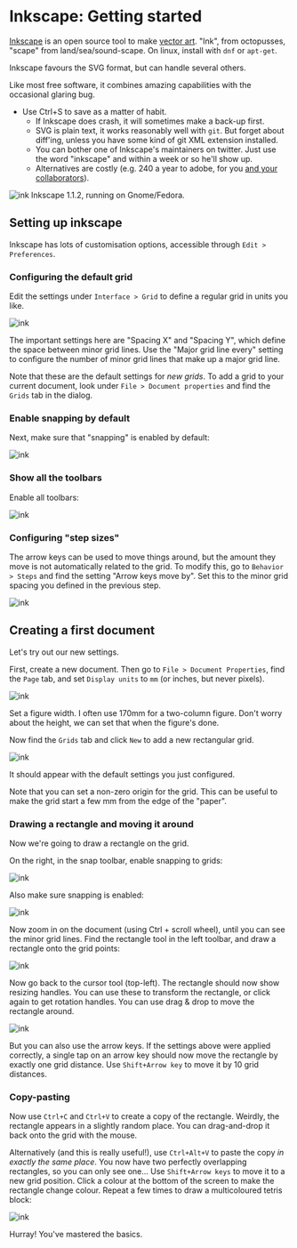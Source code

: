 # Inkscape: Getting started

[Inkscape](https://inkscape.org/) is an open source tool to make [vector art](https://en.wikipedia.org/wiki/Vector_graphics).
"Ink", from octopusses, "scape" from land/sea/sound-scape.
On linux, install with `dnf` or `apt-get`.

Inkscape favours the SVG format, but can handle several others.

Like most free software, it combines amazing capabilities with the occasional glaring bug.

- Use Ctrl+S to save as a matter of habit.
  - If Inkscape does crash, it will sometimes make a back-up first.
  - SVG is plain text, it works reasonably well with `git`. But forget about diff'ing, unless you have some kind of git XML extension installed.
  - You can bother one of Inkscape's maintainers on twitter. Just use the word "inkscape" and within a week or so he'll show up.
  - Alternatives are costly (e.g. 240 a year to adobe, for you [and your collaborators](https://en.wikipedia.org/wiki/Vendor_lock-in)).

![ink](./figures-2/hello.png)
Inkscape 1.1.2, running on Gnome/Fedora.

## Setting up inkscape

Inkscape has lots of customisation options, accessible through `Edit > Preferences`.

### Configuring the default grid

Edit the settings under `Interface > Grid` to define a regular grid in units you like.

![ink](./figures-2/prefs-grid.png)

The important settings here are "Spacing X" and "Spacing Y", which define the space between minor grid lines.
Use the "Major grid line every" setting to configure the number of minor grid lines that make up a major grid line.

Note that these are the default settings for _new grids_.
To add a grid to your current document, look under `File > Document properties` and find the `Grids` tab in the dialog.

### Enable snapping by default

Next, make sure that "snapping" is enabled by default:

![ink](./figures-2/prefs-snap.png)

### Show all the toolbars

Enable all toolbars:

![ink](./figures-2/conf-dialogs.png)

### Configuring "step sizes"

The arrow keys can be used to move things around, but the amount they move is not automatically related to the grid.
To modify this, go to `Behavior > Steps` and find the setting "Arrow keys move by".
Set this to the minor grid spacing you defined in the previous step.

![ink](./figures-2/prefs-steps.png)


## Creating a first document

Let's try out our new settings.

First, create a new document.
Then go to `File > Document Properties`, find the `Page` tab, and set `Display units` to `mm` (or inches, but never pixels).

![ink](./figures-2/new-doc-size.png)

Set a figure width.
I often use 170mm for a two-column figure.
Don't worry about the height, we can set that when the figure's done.

Now find the `Grids` tab and click `New` to add a new rectangular grid.

![ink](./figures-2/new-doc-grid.png)

It should appear with the default settings you just configured.

Note that you can set a non-zero origin for the grid.
This can be useful to make the grid start a few mm from the edge of the "paper".

### Drawing a rectangle and moving it around

Now we're going to draw a rectangle on the grid.

On the right, in the snap toolbar, enable snapping to grids:

![ink](./figures-2/snap-grid.png)

Also make sure snapping is enabled:

![ink](./figures-2/snap-enable.png)

Now zoom in on the document (using Ctrl + scroll wheel), until you can see the minor grid lines.
Find the rectangle tool in the left toolbar, and draw a rectangle onto the grid points:

![ink](./figures-2/snap-rect.png)

Now go back to the cursor tool (top-left).
The rectangle should now show resizing handles.
You can use these to transform the rectangle, or click again to get rotation handles.
You can use drag & drop to move the rectangle around.

![ink](./figures-2/snap-rect-move.png)

But you can also use the arrow keys.
If the settings above were applied correctly, a single tap on an arrow key should now move the rectangle by exactly one grid distance.
Use `Shift+Arrow key` to move it by 10 grid distances.

### Copy-pasting

Now use `Ctrl+C` and `Ctrl+V` to create a copy of the rectangle.
Weirdly, the rectangle appears in a slightly random place.
You can drag-and-drop it back onto the grid with the mouse.

Alternatively (and this is really useful!), use `Ctrl+Alt+V` to paste the copy _in exactly the same place_.
You now have two perfectly overlapping rectangles, so you can only see one...
Use `Shift+Arrow keys` to move it to a new grid position.
Click a colour at the bottom of the screen to make the rectangle change colour.
Repeat a few times to draw a multicoloured tetris block:

![ink](./figures-2/snap-rect-done.png)

Hurray! You've mastered the basics.
